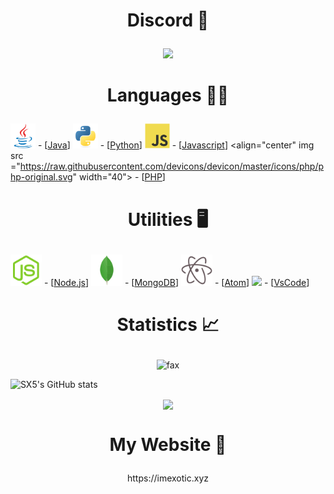 

# <p align="center">Discord 📱
<p align="center"><img src="https://discord.c99.nl/widget/theme-3/769621242596163607.png">



# <p align="center">Languages 👨‍💻
<img src ="https://raw.githubusercontent.com/devicons/devicon/master/icons/java/java-original.svg" width="40"> - [[Java](https://www.java.com/en/)]
<img src ="https://raw.githubusercontent.com/devicons/devicon/master/icons/python/python-original.svg" width="40"> - [[Python](https://www.python.org/)]
<img src ="https://raw.githubusercontent.com/devicons/devicon/2809b567852a4648062a2d3e7c1c531367458c0b/icons/javascript/javascript-original.svg" width="40"> - [[Javascript](https://www.javascript.com/)]
<align="center" img src ="https://raw.githubusercontent.com/devicons/devicon/master/icons/php/php-original.svg" width="40"> - [[PHP](https://www.php.net/)]
 
 
 

# <p align="center">Utilities 🖥️
  <img src="https://raw.githubusercontent.com/devicons/devicon/master/icons/nodejs/nodejs-original.svg" width="50"> - [[Node.js](https://nodejs.org/en/)]
  <img src="https://raw.githubusercontent.com/devicons/devicon/2809b567852a4648062a2d3e7c1c531367458c0b/icons/mongodb/mongodb-original.svg" width="50"> - [[MongoDB](https://www.mongodb.com/)]
  <img src ="https://raw.githubusercontent.com/devicons/devicon/master/icons/atom/atom-original.svg" width="50"> - [[Atom](https://atom.io/)]
  <img src ="https://blog.leonhassan.co.uk/content/images/2019/06/visual-studio-code.svg" width="50"> - [[VsCode](https://code.visualstudio.com/)]




# <p align="center"> Statistics 📈

<p align="center"><img src="https://komarev.com/ghpvc/?username=sx5&color=blue" alt="fax" width="" height="">

![SX5's GitHub stats](https://github-readme-stats.vercel.app/api?username=sx5&count_private=true&show_icons=true&layout=compact&theme=tokyonight)

<p align="center"><img align="center" src="https://github-readme-stats.vercel.app/api/top-langs/?username=sx5&count_private=true&langs_count=7&hide=html&exclude_repo=alarmclock-esp,aosp-calculator,dotfiles&layout=compact&theme=tokyonight" />





# <p align="center">My Website 🎤
<p align="center">https://imexotic.xyz
